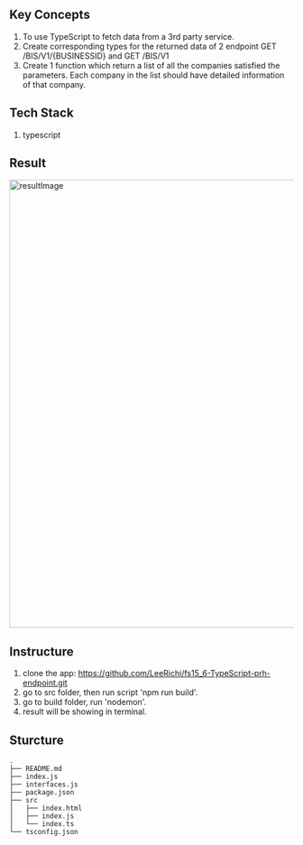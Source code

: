 ## Key Concepts
1. To use TypeScript to fetch data from a 3rd party service.
2. Create corresponding types for the returned data of 2 endpoint GET /BIS/V1/{BUSINESSID} and GET /BIS/V1
3. Create 1 function which return a list of all the companies satisfied the parameters. Each company in the list should have detailed information of that company.

## Tech Stack
1. typescript

## Result
<img width="794" alt="resultImage" src="https://user-images.githubusercontent.com/86901868/235539247-2928f823-b49d-4815-af34-80e0a3226b7d.png">



## Instructure
1. clone the app: https://github.com/LeeRichi/fs15_6-TypeScript-prh-endpoint.git
2. go to src folder, then run script 'npm run build'.
3. go to build folder, run 'nodemon'.
4. result will be showing in terminal.

## Sturcture
````
.
├── README.md
├── index.js
├── interfaces.js
├── package.json
├── src
│   ├── index.html
│   ├── index.js
│   └── index.ts
└── tsconfig.json
````
